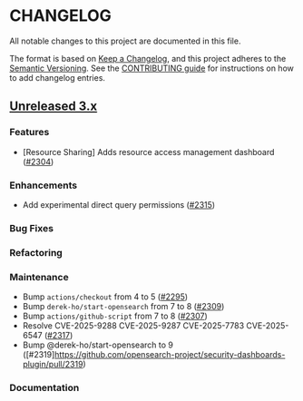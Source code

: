 # CHANGELOG
All notable changes to this project are documented in this file.

The format is based on [Keep a Changelog](https://keepachangelog.com/en/1.0.0/), and this project adheres to the [Semantic Versioning](https://semver.org/spec/v2.0.0.html). See the [CONTRIBUTING guide](./CONTRIBUTING.md#Changelog) for instructions on how to add changelog entries.

## [Unreleased 3.x]

### Features

* [Resource Sharing] Adds resource access management dashboard ([#2304](https://github.com/opensearch-project/security-dashboards-plugin/pull/2304))

### Enhancements
- Add experimental direct query permissions ([#2315](https://github.com/opensearch-project/security-dashboards-plugin/pull/2315))

### Bug Fixes


### Refactoring


### Maintenance
- Bump `actions/checkout` from 4 to 5 ([#2295](https://github.com/opensearch-project/security-dashboards-plugin/pull/2295))
- Bump `derek-ho/start-opensearch` from 7 to 8 ([#2309](https://github.com/opensearch-project/security-dashboards-plugin/pull/2309))
- Bump `actions/github-script` from 7 to 8 ([#2307](https://github.com/opensearch-project/security-dashboards-plugin/pull/2307))
- Resolve CVE-2025-9288 CVE-2025-9287 CVE-2025-7783 CVE-2025-6547 ([#2317](https://github.com/opensearch-project/security-dashboards-plugin/pull/2317))
- Bump @derek-ho/start-opensearch to 9 ([#2319]https://github.com/opensearch-project/security-dashboards-plugin/pull/2319)


### Documentation



[Unreleased 3.x]: https://github.com/opensearch-project/security-dashboards-plugin/compare/3.2...main
